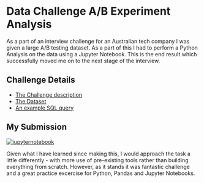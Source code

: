 # Data Challenge A/B Experiment Analysis
As a part of an interview challenge for an Australian tech company I was given a large A/B testing dataset. As a part of this I had to perform a Python Analysis on the data using a Jupyter Notebook. This is the end result which successfully moved me on to the next stage of the interview.

## Challenge Details
- [The Challenge description](https://github.com/Kyle-Ross/Data-Challenge-A-B-Experiment-Analysis/blob/a60ed594992641871be05ab6c3cd070dd69e7735/Provided%20Challenge%20Materials/Challenge%20Description.pdf)
- [The Dataset](https://github.com/Kyle-Ross/Data-Challenge-A-B-Experiment-Analysis/blob/a60ed594992641871be05ab6c3cd070dd69e7735/Provided%20Challenge%20Materials/manual_elevations_experiment_data.csv)
- [An example SQL query](https://github.com/Kyle-Ross/Data-Challenge-A-B-Experiment-Analysis/blob/a60ed594992641871be05ab6c3cd070dd69e7735/Provided%20Challenge%20Materials/manual_elevations_experiment_data.sql)

## My Submission

[![jupyternotebook](https://img.shields.io/badge/View_Jupyter_Notebook-f37726?style=for-the-badge&logo=Jupyter&logoColor=white)](https://github.com/Kyle-Ross/Data-Challenge-A-B-Experiment-Analysis/blob/b82d71acb415d644921d6f28b297f007755685e0/Experiment%20Analysis%20Juypter%20Notebook.ipynb)

Given what I have learned since making this, I would approach the task a little differently - with more use of pre-existing tools rather than building everything from scratch. However, as it stands it was fantastic challenge and a great practice excercise for Python, Pandas and Jupyter Notebooks.
